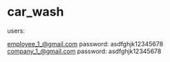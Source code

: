 # car_wash

users:

employee_1_@gmail.com  password: asdfghjk12345678
company_1_@gmail.com  password: asdfghjk12345678
